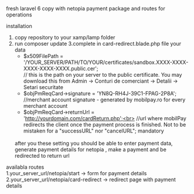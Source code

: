 fresh laravel 6 copy with netopia payment package and  routes for  operations

installation 
1. copy repository to your xamp/lamp folder 
2. run composer update 
3.complete in card-redirect.blade.php file your data
    - $x509FilePath 	= '/YOUR_SERVER/PATH/TO/YOUR/certificates/sandbox.XXXX-XXXX-XXXX-XXXX-XXXX.public.cer'; <br>
    // this is the path on your server to the public certificate. You may download this from Admin -> Conturi de comerciant -> Detalii -> Setari securitate<br>
    - $objPmReqCard->signature 			= 'YN8Q-RH4J-39C1-FPAG-2P8A';<br>
    //merchant account signature - generated by mobilpay.ro for every merchant account<br>
    - $objPmReqCard->returnUrl 			= 'http://yourdomain.com/cardReturn.php';<br>
    //url where mobilPay redirects the client once the payment process is finished. Not to be mistaken for a "successURL" nor "cancelURL"; mandatory<br>
    <br>
    after you these setting you should be able to  enter payment data, generate payment details for netopia , make a payment and be redirected to return url<br>
    
    

availabla routes<br>
1.your_server_url/netopia/start -> form for payment details<br>
2.your_server_url/netopia/card-redirect -> redirect page with payment details<br>


